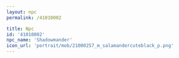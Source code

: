 ```yaml
---
layout: npc
permalink: /41010002

title: Npc
id: '41010002'
npc_name: 'Shadowmander'
icon_url: 'portrait/mob/21000257_m_salamandercuteblack_p.png'
---
```


